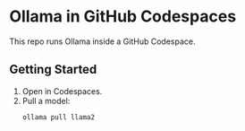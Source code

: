 # Ollama in GitHub Codespaces

This repo runs Ollama inside a GitHub Codespace.

## Getting Started
1. Open in Codespaces.
2. Pull a model:
   ```bash
   ollama pull llama2
